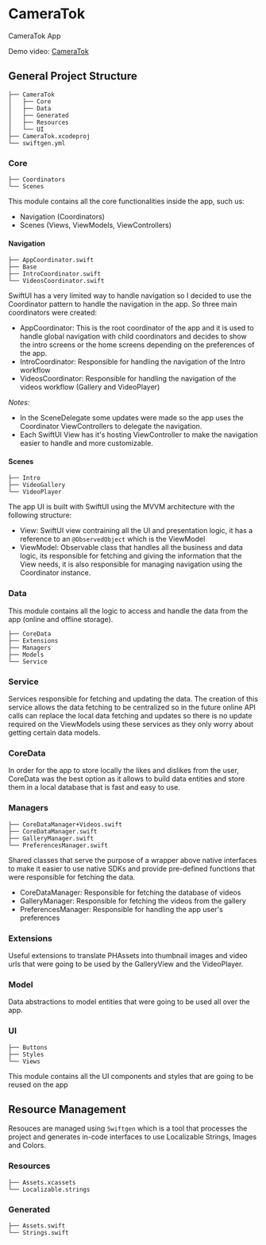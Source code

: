 # CameraTok

CameraTok App

Demo video: [CameraTok](https://drive.google.com/file/d/1D8Xh5Hrdm8y91jfx5W0vu5Q5GvM3lw0q/view?usp=sharing)

## General Project Structure

```
├── CameraTok
│   ├── Core
│   ├── Data
│   ├── Generated
│   ├── Resources
│   └── UI
├── CameraTok.xcodeproj
└── swiftgen.yml
```

### Core
```
├── Coordinators
└── Scenes
```
This module contains all the core functionalities inside the app, such us:
- Navigation (Coordinators)
- Scenes (Views, ViewModels, ViewControllers)

#### Navigation
```
├── AppCoordinator.swift
├── Base
├── IntroCoordinator.swift
└── VideosCoordinator.swift
```

SwiftUI has a very limited way to handle navigation so I decided to use the Coordinator pattern to handle the navigation in the app. So three main coordinators were created:

- AppCoordinator: This is the root coordinator of the app and it is used to handle global navigation with child coordinators and decides to show the intro screens or the home screens depending on the preferences of the app.
- IntroCoordinator: Responsible for handling the navigation of the Intro workflow
- VideosCoordinator: Responsible for handling the navigation of the videos workflow (Gallery and VideoPlayer)

*Notes:*
- In the SceneDelegate some updates were made so the app uses the Coordinator ViewControllers to delegate the navigation.
- Each SwiftUI View has it's hosting ViewController to make the navigation easier to handle and more customizable.

#### Scenes
```
├── Intro
├── VideoGallery
└── VideoPlayer
```

The app UI is built with SwiftUI using the MVVM architecture with the following structure:

- View: SwiftUI view contraining all the UI and presentation logic, it has a reference to an ```@ObservedObject``` which is the ViewModel
- ViewModel: Observable class that handles all the business and data logic, its responsible for fetching and giving the information that the View needs, it is also responsible for managing navigation using the Coordinator instance.


### Data
This module contains all the logic to access and handle the data from the app (online and offline storage).
```
├── CoreData
├── Extensions
├── Managers
├── Models
└── Service
```

### Service
Services responsible for fetching and updating the data. The creation of this service allows the data fetching to be centralized so in the future online API calls can replace the local data fetching and updates so there is no update required on the ViewModels using these services as they only worry about getting certain data models.

### CoreData
In order for the app to store locally the likes and dislikes from the user, CoreData was the best option as it allows to build data entities and store them in a local database that is fast and easy to use.

### Managers
```
├── CoreDataManager+Videos.swift
├── CoreDataManager.swift
├── GalleryManager.swift
└── PreferencesManager.swift
```
Shared classes that serve the purpose of a wrapper above native interfaces to make it easier to use native SDKs and provide pre-defined functions that were responsible for fetching the data.

- CoreDataManager: Responsible for fetching the database of videos
- GalleryManager: Responsible for fetching the videos from the gallery
- PreferencesManager: Responsible for handling the app user's preferences

### Extensions
Useful extensions to translate PHAssets into thumbnail images and video urls that were going to be used by the GalleryView and the VideoPlayer.

### Model
Data abstractions to model entities that were going to be used all over the app.

### UI
```
├── Buttons
├── Styles
└── Views
```
This module contains all the UI components and styles that are going to be reused on the app


## Resource Management

Resouces are managed using ```Swiftgen``` which is a tool that processes the project and generates in-code interfaces to use Localizable Strings, Images and Colors.

### Resources
```
├── Assets.xcassets
└── Localizable.strings
```

### Generated
```
├── Assets.swift
└── Strings.swift
```
